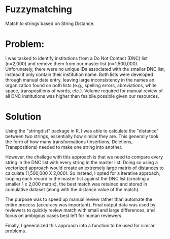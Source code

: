 # Fuzzymatching
Match to strings based on String Distance.

# Problem:
I was tasked to identify institutions from a Do Not Contact (DNC) list (n=2,000) and remove them from our master list (n=1,500,000). Unforunately, there were no unique IDs associated with the smaller DNC list, instead it only contain their institution name. Both lists were developed through manual data entry, leaving large inconsistency in the names an organization found on both lists (e.g., spelling errors, abreviations, white space, transpositions of words, etc.). Volume required for manual review of all DNC institutions was higher than fesibile possible given our resources.

# Solution

Using the "stringdist" package in R, I was able to calculate the "distance" between two strings, essentially how similar they are. This generally took the form of how many transformations (Insertions, Deletions, Transpositions) needed to make one string into another. 

However, the challege with this approach is that we need to compare every string in the DNC list with every string in the master list. Doing so using a vectorized approach would create an extremely large matrix of distances to calculate (1,500,000 X 2,000). So instead, I opted for a iterative approach, looping each record in the master list against the DNC list (creating a smaller 1 x 2,000 matrix), the best match was retained and stored in cumulative dataset (along with the distance value of the match).

The purpose was to speed up manual review rather than automate the entire process (accuracy was important). Final output data was used by reviewers to quickly review match with small and large differences, and focus on ambigous cases best left for human reviewers. 

Finally, I generalized this approach into a function to be used for similar problems.
